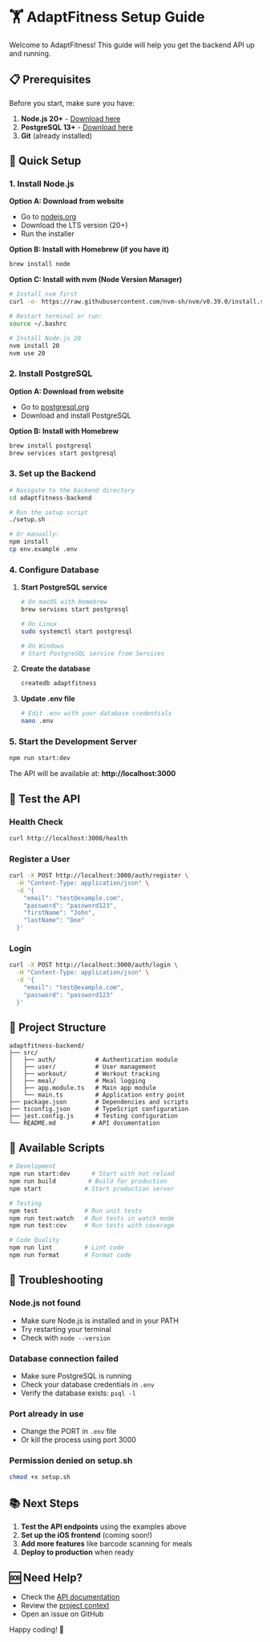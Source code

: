 # 🏋️ AdaptFitness Setup Guide

Welcome to AdaptFitness! This guide will help you get the backend API up and running.

## 📋 Prerequisites

Before you start, make sure you have:

1. **Node.js 20+** - [Download here](https://nodejs.org/)
2. **PostgreSQL 13+** - [Download here](https://www.postgresql.org/download/)
3. **Git** (already installed)

## 🚀 Quick Setup

### 1. Install Node.js

**Option A: Download from website**
- Go to [nodejs.org](https://nodejs.org/)
- Download the LTS version (20+)
- Run the installer

**Option B: Install with Homebrew (if you have it)**
```bash
brew install node
```

**Option C: Install with nvm (Node Version Manager)**
```bash
# Install nvm first
curl -o- https://raw.githubusercontent.com/nvm-sh/nvm/v0.39.0/install.sh | bash

# Restart terminal or run:
source ~/.bashrc

# Install Node.js 20
nvm install 20
nvm use 20
```

### 2. Install PostgreSQL

**Option A: Download from website**
- Go to [postgresql.org](https://www.postgresql.org/download/)
- Download and install PostgreSQL

**Option B: Install with Homebrew**
```bash
brew install postgresql
brew services start postgresql
```

### 3. Set up the Backend

```bash
# Navigate to the backend directory
cd adaptfitness-backend

# Run the setup script
./setup.sh

# Or manually:
npm install
cp env.example .env
```

### 4. Configure Database

1. **Start PostgreSQL service**
   ```bash
   # On macOS with Homebrew
   brew services start postgresql
   
   # On Linux
   sudo systemctl start postgresql
   
   # On Windows
   # Start PostgreSQL service from Services
   ```

2. **Create the database**
   ```bash
   createdb adaptfitness
   ```

3. **Update .env file**
   ```bash
   # Edit .env with your database credentials
   nano .env
   ```

### 5. Start the Development Server

```bash
npm run start:dev
```

The API will be available at: **http://localhost:3000**

## 🧪 Test the API

### Health Check
```bash
curl http://localhost:3000/health
```

### Register a User
```bash
curl -X POST http://localhost:3000/auth/register \
  -H "Content-Type: application/json" \
  -d '{
    "email": "test@example.com",
    "password": "password123",
    "firstName": "John",
    "lastName": "Doe"
  }'
```

### Login
```bash
curl -X POST http://localhost:3000/auth/login \
  -H "Content-Type: application/json" \
  -d '{
    "email": "test@example.com",
    "password": "password123"
  }'
```

## 📁 Project Structure

```
adaptfitness-backend/
├── src/
│   ├── auth/           # Authentication module
│   ├── user/           # User management
│   ├── workout/        # Workout tracking
│   ├── meal/           # Meal logging
│   ├── app.module.ts   # Main app module
│   └── main.ts         # Application entry point
├── package.json        # Dependencies and scripts
├── tsconfig.json       # TypeScript configuration
├── jest.config.js      # Testing configuration
└── README.md          # API documentation
```

## 🔧 Available Scripts

```bash
# Development
npm run start:dev      # Start with hot reload
npm run build         # Build for production
npm start            # Start production server

# Testing
npm test             # Run unit tests
npm run test:watch   # Run tests in watch mode
npm run test:cov     # Run tests with coverage

# Code Quality
npm run lint         # Lint code
npm run format       # Format code
```

## 🐛 Troubleshooting

### Node.js not found
- Make sure Node.js is installed and in your PATH
- Try restarting your terminal
- Check with `node --version`

### Database connection failed
- Make sure PostgreSQL is running
- Check your database credentials in `.env`
- Verify the database exists: `psql -l`

### Port already in use
- Change the PORT in `.env` file
- Or kill the process using port 3000

### Permission denied on setup.sh
```bash
chmod +x setup.sh
```

## 📚 Next Steps

1. **Test the API endpoints** using the examples above
2. **Set up the iOS frontend** (coming soon!)
3. **Add more features** like barcode scanning for meals
4. **Deploy to production** when ready

## 🆘 Need Help?

- Check the [API documentation](adaptfitness-backend/README.md)
- Review the [project context](ai-context/)
- Open an issue on GitHub

Happy coding! 🚀
